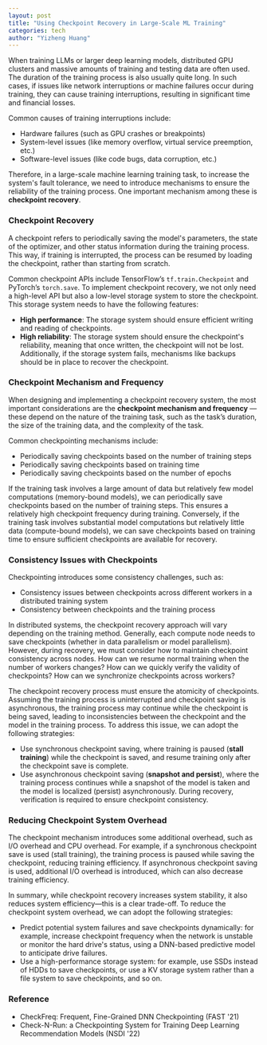 ```yaml
---
layout: post
title: "Using Checkpoint Recovery in Large-Scale ML Training"
categories: tech
author: "Yizheng Huang"
---
```


When training LLMs or larger deep learning models, distributed GPU clusters and massive amounts of training and testing data are often used. The duration of the training process is also usually quite long. In such cases, if issues like network interruptions or machine failures occur during training, they can cause training interruptions, resulting in significant time and financial losses.

Common causes of training interruptions include:

- Hardware failures (such as GPU crashes or breakpoints)
- System-level issues (like memory overflow, virtual service preemption, etc.)
- Software-level issues (like code bugs, data corruption, etc.)

Therefore, in a large-scale machine learning training task, to increase the system's fault tolerance, we need to introduce mechanisms to ensure the reliability of the training process. One important mechanism among these is **checkpoint recovery**.

### Checkpoint Recovery

A checkpoint refers to periodically saving the model's parameters, the state of the optimizer, and other status information during the training process. This way, if training is interrupted, the process can be resumed by loading the checkpoint, rather than starting from scratch.

Common checkpoint APIs include TensorFlow’s `tf.train.Checkpoint` and PyTorch’s `torch.save`. To implement checkpoint recovery, we not only need a high-level API but also a low-level storage system to store the checkpoint. This storage system needs to have the following features:

- **High performance**: The storage system should ensure efficient writing and reading of checkpoints.
- **High reliability**: The storage system should ensure the checkpoint's reliability, meaning that once written, the checkpoint will not be lost. Additionally, if the storage system fails, mechanisms like backups should be in place to recover the checkpoint.

### Checkpoint Mechanism and Frequency

When designing and implementing a checkpoint recovery system, the most important considerations are the **checkpoint mechanism and frequency** —these depend on the nature of the training task, such as the task’s duration, the size of the training data, and the complexity of the task.

Common checkpointing mechanisms include:

- Periodically saving checkpoints based on the number of training steps
- Periodically saving checkpoints based on training time
- Periodically saving checkpoints based on the number of epochs

If the training task involves a large amount of data but relatively few model computations (memory-bound models), we can periodically save checkpoints based on the number of training steps. This ensures a relatively high checkpoint frequency during training. Conversely, if the training task involves substantial model computations but relatively little data (compute-bound models), we can save checkpoints based on training time to ensure sufficient checkpoints are available for recovery.

### Consistency Issues with Checkpoints

Checkpointing introduces some consistency challenges, such as:

- Consistency issues between checkpoints across different workers in a distributed training system
- Consistency between checkpoints and the training process

In distributed systems, the checkpoint recovery approach will vary depending on the training method. Generally, each compute node needs to save checkpoints (whether in data parallelism or model parallelism). However, during recovery, we must consider how to maintain checkpoint consistency across nodes. How can we resume normal training when the number of workers changes? How can we quickly verify the validity of checkpoints? How can we synchronize checkpoints across workers?

The checkpoint recovery process must ensure the atomicity of checkpoints. Assuming the training process is uninterrupted and checkpoint saving is asynchronous, the training process may continue while the checkpoint is being saved, leading to inconsistencies between the checkpoint and the model in the training process. To address this issue, we can adopt the following strategies:

- Use synchronous checkpoint saving, where training is paused (**stall training**) while the checkpoint is saved, and resume training only after the checkpoint save is complete.
- Use asynchronous checkpoint saving (**snapshot and persist**), where the training process continues while a snapshot of the model is taken and the model is localized (persist) asynchronously. During recovery, verification is required to ensure checkpoint consistency.

### Reducing Checkpoint System Overhead

The checkpoint mechanism introduces some additional overhead, such as I/O overhead and CPU overhead. For example, if a synchronous checkpoint save is used (stall training), the training process is paused while saving the checkpoint, reducing training efficiency. If asynchronous checkpoint saving is used, additional I/O overhead is introduced, which can also decrease training efficiency.

In summary, while checkpoint recovery increases system stability, it also reduces system efficiency—this is a clear trade-off. To reduce the checkpoint system overhead, we can adopt the following strategies:

- Predict potential system failures and save checkpoints dynamically: for example, increase checkpoint frequency when the network is unstable or monitor the hard drive's status, using a DNN-based predictive model to anticipate drive failures.
- Use a high-performance storage system: for example, use SSDs instead of HDDs to save checkpoints, or use a KV storage system rather than a file system to save checkpoints, and so on.

### Reference

- CheckFreq: Frequent, Fine-Grained DNN Checkpointing (FAST '21)
- Check-N-Run: a Checkpointing System for Training Deep Learning Recommendation Models (NSDI '22)

